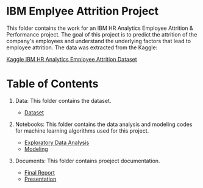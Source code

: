# IBM Emplyee Attrition Project

This folder contains the work for an IBM HR Analytics Employee Attrition & Performance project. 
The goal of this project is to predict the attrition of the company's employees and understand the underlying factors that lead to employee attrition.
The data was extracted from the Kaggle:

[Kaggle IBM HR Analytics Employee Attrition Dataset](https://www.kaggle.com/pavansubhasht/ibm-hr-analytics-attrition-dataset)

# Table of Contents

1. Data: This folder contains the dataset.
  
   * [Dataset](https://github.com/fsoytemiz/Employee-Attrition/tree/main/Data)
  
2. Notebooks: This folder contains the data analysis and modeling codes for machine learning algorithms used for this project. 

   * [Exploratory Data Analysis](https://github.com/fsoytemiz/Employee-Attrition/blob/main/Notebooks/EDA.ipynb)
   * [Modeling](https://github.com/fsoytemiz/Employee-Attrition/blob/main/Notebooks/Modeling.ipynb)
   
3. Documents: This folder contains proeject documentation.
   * [Final Report](https://github.com/fsoytemiz/Employee-Attrition/blob/main/Documents/Predicting%20Employee%20Attrition%20-%20Report.pdf)
   * [Presentation](https://github.com/fsoytemiz/Employee-Attrition/blob/main/Documents/Predicting%20Employee%20Attrition%20-%20Presentation.pdf)
